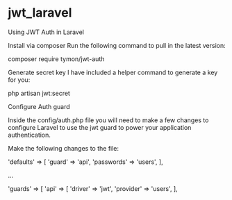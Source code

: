 # jwt_laravel
Using JWT Auth in Laravel

Install via composer
Run the following command to pull in the latest version:

composer require tymon/jwt-auth

Generate secret key
I have included a helper command to generate a key for you:

php artisan jwt:secret

Configure Auth guard

Inside the config/auth.php file you will need to make a few changes to configure Laravel to use the jwt guard to power your application authentication.

Make the following changes to the file:

'defaults' => [
    'guard' => 'api',
    'passwords' => 'users',
],

...

'guards' => [
    'api' => [
        'driver' => 'jwt',
        'provider' => 'users',
    ],

